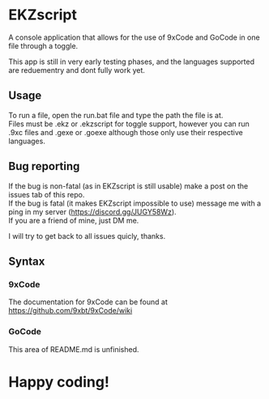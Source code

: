 # EKZscript
A console application that allows for the use of 9xCode and GoCode in one file through a toggle.

This app is still in very early testing phases, and the languages supported are reduementry and dont fully work yet.

## Usage

To run a file, open the run.bat file and type the path the file is at.  
Files must be .ekz or .ekzscript for toggle support, however you can run .9xc files and .gexe or .goexe although those only use their respective languages.

## Bug reporting

If the bug is non-fatal (as in EKZscript is still usable) make a post on the issues tab of this repo.  
If the bug is fatal (it makes EKZscript impossible to use) message me with a ping in my server (https://discord.gg/JUGY58Wz).  
If you are a friend of mine, just DM me.

I will try to get back to all issues quicly, thanks.

## Syntax

### 9xCode

The documentation for 9xCode can be found at https://github.com/9xbt/9xCode/wiki

### GoCode

This area of README.md is unfinished.

# Happy coding!
